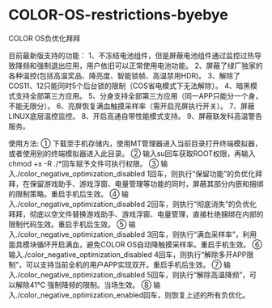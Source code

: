 # COLOR-OS-restrictions-byebye
COLOR OS负优化拜拜

目前最新版支持的功能：
1、不冻结电池组件，但是屏蔽电池组件通过监控过热导致降频和强制退出应用，用户依旧可以正常使用电池功能。
2、屏蔽了绿厂独家的各种温控(包括高温奖品、降亮度、智能锁帧、高温禁用HDR)。
3、解除了COS11、12只能同时5个后台锁的限制（COS省电模式下无法解除）。
4、暗黑模式支持全部第三方应用。
5、分身支持全部第三方应用（同一APP只能分一个身，不能无限分）。
6、亮屏恢复满血触摸采样率（需开启亮屏执行开关）。
7、屏蔽LINUX底层温控监控。
8、开启高通自带性能模式支持。
9、屏蔽联发科高温警告服务。

使用方法:
① 下载至手机存储内，使用MT管理器进入当前目录打开终端模拟器，或者使用别的终端模拟器进入此目录。
② 输入su回车获取ROOT权限，再输入chmod +x -R ./*回车赋予文件可执行权限。
③ 输入./color_negative_optimization_disabled 1回车，则执行“保留功能”的负优化拜拜，在保留游戏助手、游戏浮窗、电量管理等功能的同时，屏蔽其部分内嵌和捆绑的限制策略。重启手机后生效。
④ 输入./color_negative_optimization_disabled 2回车，则执行“彻底消失”的负优化拜拜，彻底以空文件替换游戏助手、游戏浮窗、电量管理，直接杜绝捆绑在内部的限制代码生效。重启手机后生效。
⑤ 输入./color_negative_optimization_disabled 3回车，则执行“满血采样率”，利用面具模块循环开启满血，避免COLOR OS自动降触摸采样率。重启手机生效。
⑥ 输入./color_negative_optimization_disabled 4回车，则执行“解除多开APP限制”，可以支持当前全机的用户APP实现双开。重启手机后生效。
⑦ 输入./color_negative_optimization_disabled 5回车，则执行“解除高温降频”，可以解除41℃ 强制降频的限制。当场生效。
⑧ 输入./color_negative_optimization_enabled回车，则恢复上述的所有负优化。
